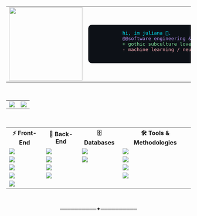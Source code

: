 <div align="center">

  <!-- Imagem + Info -->
  <table>
    <tr>
      <td>
        <img height="200" src="https://64.media.tumblr.com/b9350884c0b493370536769e014d084e/c5bb3c5641caefa0-02/s400x600/62bb1ea09876aebd4d3e3c6b307513fda5403e61.gif">
      </td>
      <td>
        <pre style="background:#0D1117; color:#0ef; padding:15px; border-radius:10px;">
          hi, im juliana 🔮.
          <span style="color:#B392F0">@@software engineering & ai enthusiast.@@</span>
          <span style="color:#85E89D">+ gothic subculture lover, fullstack dev.</span>
          <span style="color:#FDAEB7">- machine learning / neural networks explorer.</span>
        </pre>
      </td>
    </tr>
  </table>

  <br>

  <!-- GitHub Stats -->
  <table>
    <tr>
      <td>
        <a href="https://github.com/Joullie/github-readme-stats">
          <img align="center" src="https://github-readme-stats.vercel.app/api?username=Joullie&show_icons=true&theme=radical" />
        </a>
      </td>
      <td>
        <a href="https://github.com/Joullie/top-langs">
          <img align="center" src="https://github-readme-stats.vercel.app/api/top-langs/?username=Joullie&layout=compact&theme=radical" />
        </a>
      </td>
    </tr>
  </table>

  <br>

  <!-- Tech Stack -->
  <table>
    <tr>
      <th>⚡ Front-End</th>
      <th>🚀 Back-End</th>
      <th>🗄️ Databases</th>
      <th>🛠️ Tools & Methodologies</th>
    </tr>
    <tr>
      <td><img src="https://img.shields.io/badge/React-20232A?style=for-the-badge&logo=react&logoColor=61DAFB"></td>
      <td><img src="https://img.shields.io/badge/Node.js-43853D?style=for-the-badge&logo=node.js&logoColor=white"></td>
      <td><img src="https://img.shields.io/badge/PostgreSQL-316192?style=for-the-badge&logo=postgresql&logoColor=white"></td>
      <td><img src="https://img.shields.io/badge/GitHub-181717?style=for-the-badge&logo=github&logoColor=white"></td>
    </tr>
    <tr>
      <td><img src="https://img.shields.io/badge/Vue.js-35495E?style=for-the-badge&logo=vuedotjs&logoColor=4FC08D"></td>
      <td><img src="https://img.shields.io/badge/Python-3776AB?style=for-the-badge&logo=python&logoColor=white"></td>
      <td><img src="https://img.shields.io/badge/MongoDB-4EA94B?style=for-the-badge&logo=mongodb&logoColor=white"></td>
      <td><img src="https://img.shields.io/badge/Docker-2496ED?style=for-the-badge&logo=docker&logoColor=white"></td>
    </tr>
    <tr>
      <td><img src="https://img.shields.io/badge/JavaScript-F7DF1E?style=for-the-badge&logo=javascript&logoColor=black"></td>
      <td><img src="https://img.shields.io/badge/Java-007396?style=for-the-badge&logo=java&logoColor=white"></td>
      <td></td>
      <td><img src="https://img.shields.io/badge/Scrum-6DB33F?style=for-the-badge&logo=scrum&logoColor=white"></td>
    </tr>
    <tr>
      <td><img src="https://img.shields.io/badge/TypeScript-007ACC?style=for-the-badge&logo=typescript&logoColor=white"></td>
      <td><img src="https://img.shields.io/badge/Express.js-000000?style=for-the-badge&logo=express&logoColor=white"></td>
      <td></td>
      <td><img src="https://img.shields.io/badge/REST-02569B?style=for-the-badge&logo=rest&logoColor=white"></td>
    </tr>
    <tr>
      <td><img src="https://img.shields.io/badge/Tailwind_CSS-38B2AC?style=for-the-badge&logo=tailwind-css&logoColor=white"></td>
      <td></td>
      <td></td>
      <td></td>
    </tr>
  </table>

  <br>

  <!-- Cyberpunk Divider -->
──────────✦──────────
  
  <br>
</div>
